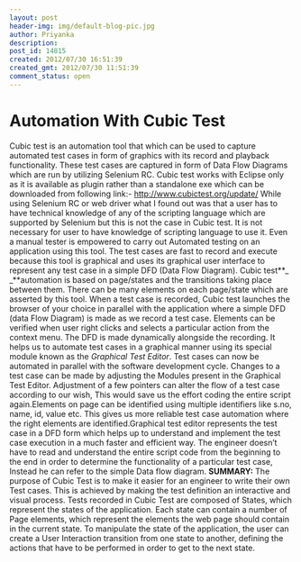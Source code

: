 ```yaml
---
layout: post
header-img: img/default-blog-pic.jpg
author: Priyanka
description: 
post_id: 14815
created: 2012/07/30 16:51:39
created_gmt: 2012/07/30 11:51:39
comment_status: open
---
```


# Automation With Cubic Test

Cubic test is an automation tool that which can be used to capture automated test cases in form of graphics with its record and playback functionality. These test cases are captured in form of Data Flow Diagrams which are run by utilizing Selenium RC. Cubic test works with Eclipse only as it is available as plugin rather than a standalone exe which can be downloaded from following link:- <http://www.cubictest.org/update/> While using Selenium RC or web driver what I found out was that a user has to have technical knowledge of any of the scripting language which are supported by Selenium but this is not the case in Cubic test. It is not necessary for user to have knowledge of scripting language to use it. Even a manual tester is empowered to carry out Automated testing on an application using this tool. The test cases are fast to record and execute because this tool is graphical and uses its graphical user interface to represent any test case in a simple DFD (Data Flow Diagram). Cubic test**_ _**automation is based on page/states and the transitions taking place between them. There can be many elements on each page/state which are asserted by this tool. When a test case is recorded, Cubic test launches the browser of your choice in parallel with the application where a simple DFD (data Flow Diagram) is made as we record a test case. Elements can be verified when user right clicks and selects a particular action from the context menu. The DFD is made dynamically alongside the recording. It helps us to automate test cases in a graphical manner using its special module known as the _Graphical Test Editor_. Test cases can now be automated in parallel with the software development cycle. Changes to a test case can be made by adjusting the Modules present in the Graphical Test Editor. Adjustment of a few pointers can alter the flow of a test case according to our wish, This would save us the effort coding the entire script again.Elements on page can be identified using multiple identifiers like s.no, name, id, value etc. This gives us more reliable test case automation where the right elements are identified.Graphical test editor represents the test case in a DFD form which helps up to understand and implement the test case execution in a much faster and efficient way. The engineer doesn’t have to read and understand the entire script code from the beginning to the end in order to determine the functionality of a particular test case, Instead he can refer to the simple Data flow diagram. **SUMMARY:** The purpose of Cubic Test is to make it easier for an engineer to write their own Test cases. This is achieved by making the test definition an interactive and visual process. Tests recorded in Cubic Test are composed of States, which represent the states of the application. Each state can contain a number of Page elements, which represent the elements the web page should contain in the current state. To manipulate the state of the application, the user can create a User Interaction transition from one state to another, defining the actions that have to be performed in order to get to the next state.